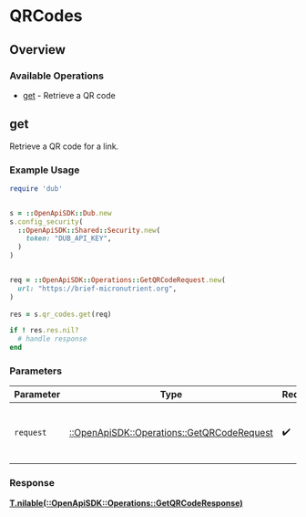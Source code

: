 # QRCodes

## Overview

### Available Operations

* [get](#get) - Retrieve a QR code

## get

Retrieve a QR code for a link.

### Example Usage

```ruby
require 'dub'


s = ::OpenApiSDK::Dub.new
s.config_security(
  ::OpenApiSDK::Shared::Security.new(
    token: "DUB_API_KEY",
  )
)


req = ::OpenApiSDK::Operations::GetQRCodeRequest.new(
  url: "https://brief-micronutrient.org",
)
    
res = s.qr_codes.get(req)

if ! res.res.nil?
  # handle response
end

```

### Parameters

| Parameter                                                                                 | Type                                                                                      | Required                                                                                  | Description                                                                               |
| ----------------------------------------------------------------------------------------- | ----------------------------------------------------------------------------------------- | ----------------------------------------------------------------------------------------- | ----------------------------------------------------------------------------------------- |
| `request`                                                                                 | [::OpenApiSDK::Operations::GetQRCodeRequest](../../models/operations/getqrcoderequest.md) | :heavy_check_mark:                                                                        | The request object to use for the request.                                                |

### Response

**[T.nilable(::OpenApiSDK::Operations::GetQRCodeResponse)](../../models/operations/getqrcoderesponse.md)**


